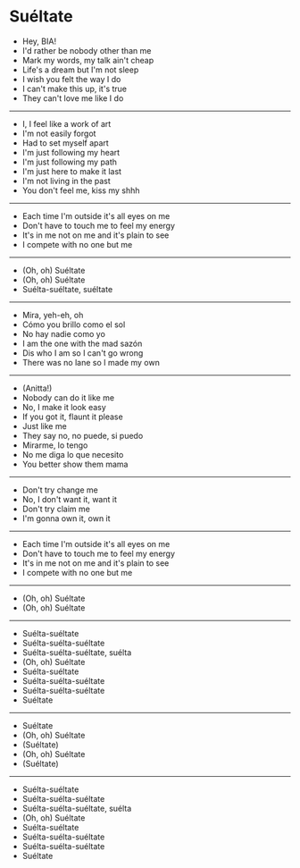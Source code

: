 # Suéltate

- Hey, BIA!
- I'd rather be nobody other than me
- Mark my words, my talk ain't cheap
- Life's a dream but I'm not sleep
- I wish you felt the way I do
- I can't make this up, it's true
- They can't love me like I do
***
- I, I feel like a work of art
- I'm not easily forgot
- Had to set myself apart
- I'm just following my heart
- I'm just following my path
- I'm just here to make it last
- I'm not living in the past
- You don't feel me, kiss my shhh
***
- Each time I'm outside it's all eyes on me
- Don't have to touch me to feel my energy
- It's in me not on me and it's plain to see
- I compete with no one but me
***
- (Oh, oh) Suéltate
- (Oh, oh) Suéltate
- Suélta-suéltate, suéltate
***
- Mira, yeh-eh, oh
- Cómo you brillo como el sol
- No hay nadie como yo
- I am the one with the mad sazón
- Dis who I am so I can't go wrong
- There was no lane so I made my own
***
- (Anitta!)
- Nobody can do it like me
- No, I make it look easy
- If you got it, flaunt it please
- Just like me
- They say no, no puede, si puedo
- Mirarme, lo tengo
- No me diga lo que necesito
- You better show them mama
***
- Don't try change me
- No, I don't want it, want it
- Don't try claim me
- I'm gonna own it, own it
***
- Each time I'm outside it's all eyes on me
- Don't have to touch me to feel my energy
- It's in me not on me and it's plain to see
- I compete with no one but me
***
- (Oh, oh) Suéltate
- (Oh, oh) Suéltate
***
- Suélta-suéltate
- Suélta-suélta-suéltate
- Suélta-suélta-suéltate, suélta
- (Oh, oh) Suéltate
- Suélta-suéltate
- Suélta-suélta-suéltate
- Suélta-suélta-suéltate
- Suéltate
***
- Suéltate
- (Oh, oh) Suéltate
- (Suéltate)
- (Oh, oh) Suéltate
- (Suéltate)
***
- Suélta-suéltate
- Suélta-suélta-suéltate
- Suélta-suélta-suéltate, suélta
- (Oh, oh) Suéltate
- Suélta-suéltate
- Suélta-suélta-suéltate
- Suélta-suélta-suéltate
- Suéltate

